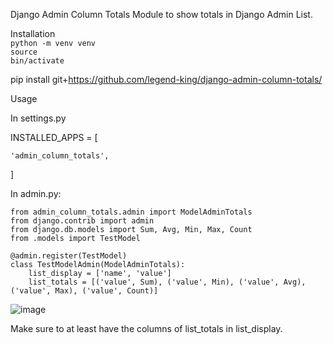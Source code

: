 Django Admin Column Totals
Module to show totals in Django Admin List.

Installation<br>
<code>python -m venv venv</code><br>
<code>source bin/activate</code>

pip install git+https://github.com/legend-king/django-admin-column-totals/

Usage


In settings.py

INSTALLED_APPS = [

    'admin_column_totals',
    
]

In admin.py:

```
from admin_column_totals.admin import ModelAdminTotals
from django.contrib import admin
from django.db.models import Sum, Avg, Min, Max, Count
from .models import TestModel

@admin.register(TestModel)
class TestModelAdmin(ModelAdminTotals):
    list_display = ['name', 'value']
    list_totals = [('value', Sum), ('value', Min), ('value', Avg), ('value', Max), ('value', Count)]
```
![image](https://github.com/legend-king/django-admin-column-totals/assets/72150465/1db74e64-79bc-422d-89c8-6c193733b5e9)


Make sure to at least have the columns of list_totals in list_display.
